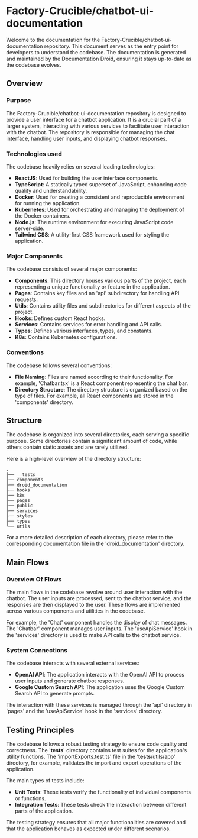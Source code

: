 
# Factory-Crucible/chatbot-ui-documentation

Welcome to the documentation for the Factory-Crucible/chatbot-ui-documentation repository. This document serves as the entry point for developers to understand the codebase. The documentation is generated and maintained by the Documentation Droid, ensuring it stays up-to-date as the codebase evolves.

## Overview

### Purpose

The Factory-Crucible/chatbot-ui-documentation repository is designed to provide a user interface for a chatbot application. It is a crucial part of a larger system, interacting with various services to facilitate user interaction with the chatbot. The repository is responsible for managing the chat interface, handling user inputs, and displaying chatbot responses.

### Technologies used

The codebase heavily relies on several leading technologies:

- **ReactJS**: Used for building the user interface components.
- **TypeScript**: A statically typed superset of JavaScript, enhancing code quality and understandability.
- **Docker**: Used for creating a consistent and reproducible environment for running the application.
- **Kubernetes**: Used for orchestrating and managing the deployment of the Docker containers.
- **Node.js**: The runtime environment for executing JavaScript code server-side.
- **Tailwind CSS**: A utility-first CSS framework used for styling the application.

### Major Components

The codebase consists of several major components:

- **Components**: This directory houses various parts of the project, each representing a unique functionality or feature in the application.
- **Pages**: Contains key files and an 'api' subdirectory for handling API requests.
- **Utils**: Contains utility files and subdirectories for different aspects of the project.
- **Hooks**: Defines custom React hooks.
- **Services**: Contains services for error handling and API calls.
- **Types**: Defines various interfaces, types, and constants.
- **K8s**: Contains Kubernetes configurations.

### Conventions

The codebase follows several conventions:

- **File Naming**: Files are named according to their functionality. For example, 'Chatbar.tsx' is a React component representing the chat bar.
- **Directory Structure**: The directory structure is organized based on the type of files. For example, all React components are stored in the 'components' directory.

## Structure

The codebase is organized into several directories, each serving a specific purpose. Some directories contain a significant amount of code, while others contain static assets and are rarely utilized.

Here is a high-level overview of the directory structure:

```
.
├── __tests__
├── components
├── droid_documentation
├── hooks
├── k8s
├── pages
├── public
├── services
├── styles
├── types
└── utils
```

For a more detailed description of each directory, please refer to the corresponding documentation file in the 'droid_documentation' directory.

## Main Flows

### Overview Of Flows

The main flows in the codebase revolve around user interaction with the chatbot. The user inputs are processed, sent to the chatbot service, and the responses are then displayed to the user. These flows are implemented across various components and utilities in the codebase.

For example, the 'Chat' component handles the display of chat messages. The 'Chatbar' component manages user inputs. The 'useApiService' hook in the 'services' directory is used to make API calls to the chatbot service.

### System Connections

The codebase interacts with several external services:

- **OpenAI API**: The application interacts with the OpenAI API to process user inputs and generate chatbot responses.
- **Google Custom Search API**: The application uses the Google Custom Search API to generate prompts.

The interaction with these services is managed through the 'api' directory in 'pages' and the 'useApiService' hook in the 'services' directory.

## Testing Principles

The codebase follows a robust testing strategy to ensure code quality and correctness. The '__tests__' directory contains test suites for the application's utility functions. The 'importExports.test.ts' file in the '__tests__/utils/app' directory, for example, validates the import and export operations of the application.

The main types of tests include:

- **Unit Tests**: These tests verify the functionality of individual components or functions.
- **Integration Tests**: These tests check the interaction between different parts of the application.

The testing strategy ensures that all major functionalities are covered and that the application behaves as expected under different scenarios.
